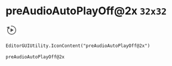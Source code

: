 # preAudioAutoPlayOff@2x `32x32`
<img src="/img/preAudioAutoPlayOff@2x.png" width=32 height=32>

``` CSharp
EditorGUIUtility.IconContent("preAudioAutoPlayOff@2x")
```
```
preAudioAutoPlayOff@2x
```
